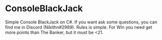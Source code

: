 # ConsoleBlackJack
Simple Console BlackJack on C#.
If you want ask some questions, you can find me in Discord (Nikithn#2989). Rules is simple. For Win you need get more points than The Banker, but it must be <21.
